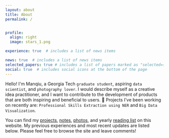 ```yaml
---
layout: about
title: About
permalink: /


profile:
  align: right
  image: stars_1.png

experience: true  # includes a list of news items

news: true  # includes a list of news items
selected_papers: true # includes a list of papers marked as "selected={true}"
social: true  # includes social icons at the bottom of the page
---
```


Hello! I'm Manqiu, a Georgia Tech `graduate student`, aspiring `data scientist`, and `photography lover`. I would describe myself as a creative idea practitioner, and I want to contribute to the development of products that are both inspiring and beneficial to users. :seedling: Projects I've been working on recently are: `Professional Skills Extraction using NER` and `Big Data Visualization`.

You can find my [projects](https://manqiul.github.io/projects/), [notes](https://manqiul.github.io/blog/), [photos](https://manqiul.github.io/photography/), and yearly [reading list](https://manqiul.github.io/reading/) on this website. My previous experiences and most recent updates are listed below. Please feel free to browse the site and leave comments!


